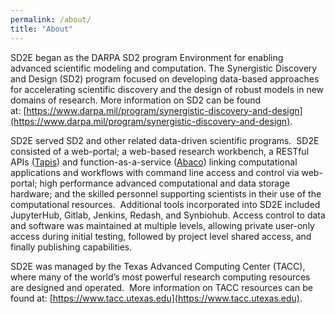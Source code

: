 ```yaml
---
permalink: /about/
title: "About"
---
```


SD2E began as the DARPA SD2 program Environment for enabling advanced scientific modeling and computation. The Synergistic Discovery and Design (SD2) program focused on developing data-based approaches for accelerating scientific discovery and the design of robust models in new domains of research. More information on SD2 can be found at: [https://www.darpa.mil/program/synergistic-discovery-and-design](https://www.darpa.mil/program/synergistic-discovery-and-design).

SD2E served SD2 and other related data-driven scientific programs.  SD2E consisted of a web-portal; a web-based research workbench, a RESTful APIs ([Tapis](https://tapis-project.org/)) and function-as-a-service ([Abaco](https://tacc-cloud.readthedocs.io/projects/abaco/)) linking computational applications and workflows with command line access and control via web-portal; high performance advanced computational and data storage hardware; and the skilled personnel supporting scientists in their use of the computational resources.  Additional tools incorporated into SD2E included JupyterHub, Gitlab, Jenkins, Redash, and Synbiohub. Access control to data and software was maintained at multiple levels, allowing private user-only access during initial testing, followed by project level shared access, and finally publishing capabilities.

SD2E was managed by the Texas Advanced Computing Center (TACC), where many of the world’s most powerful research computing resources are designed and operated.  More information on TACC resources can be found at: [https://www.tacc.utexas.edu](https://www.tacc.utexas.edu).
